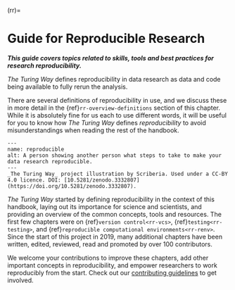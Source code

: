 (rr)=
# Guide for Reproducible Research

***This guide covers topics related to skills, tools and best practices for research reproducibility.***

_The Turing Way_ defines reproducibility in data research as data and code being available to fully rerun the analysis.

There are several definitions of reproducibility in use, and we discuss these in more detail in the {ref}`rr-overview-definitions` section of this chapter.
While it is absolutely fine for us each to use different words, it will be useful for you to know how _The Turing Way_ defines *reproducibility* to avoid misunderstandings when reading the rest of the handbook.


```{figure} ../figures/reproducibility.jpg
---
name: reproducible
alt: A person showing another person what steps to take to make your data research reproducible.
---
_The Turing Way_ project illustration by Scriberia. Used under a CC-BY 4.0 licence. DOI: [10.5281/zenodo.3332807](https://doi.org/10.5281/zenodo.3332807).
```

_The Turing Way_ started by defining reproducibility in the context of this handbook, laying out its importance for science and scientists, and providing an overview of the common concepts, tools and resources.
The first few chapters were on {ref}`version control<rr-vcs>`, {ref}`testing<rr-testing>`, and {ref}`reproducible computational environments<rr-renv>`.
Since the start of this project in 2019, many additional chapters have been written, edited, reviewed, read and promoted by over 100 contributors.

We welcome your contributions to improve these chapters, add other important concepts in reproducibility, and empower researchers to work reproducibly from the start.
Check out our [contributing guidelines](https://github.com/alan-turing-institute/the-turing-way/blob/main/CONTRIBUTING.md) to get involved.
